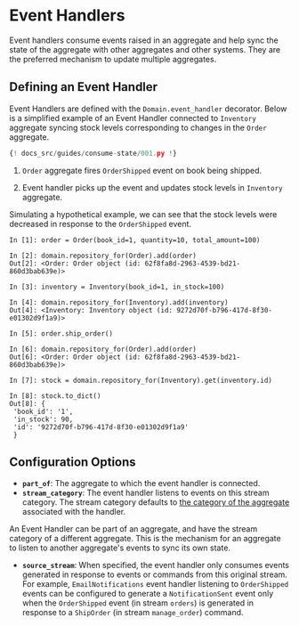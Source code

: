 # Event Handlers

Event handlers consume events raised in an aggregate and help sync the state of
the aggregate with other aggregates and other systems. They are the preferred
mechanism to update multiple aggregates.

## Defining an Event Handler

Event Handlers are defined with the `Domain.event_handler` decorator. Below is
a simplified example of an Event Handler connected to `Inventory` aggregate
syncing stock levels corresponding to changes in the `Order` aggregate.

```python hl_lines="26-27 44"
{! docs_src/guides/consume-state/001.py !}
```

1. `Order` aggregate fires `OrderShipped` event on book being shipped.

2. Event handler picks up the event and updates stock levels in `Inventory`
aggregate.

Simulating a hypothetical example, we can see that the stock levels were
decreased in response to the `OrderShipped` event.

```shell hl_lines="21"
In [1]: order = Order(book_id=1, quantity=10, total_amount=100)

In [2]: domain.repository_for(Order).add(order)
Out[2]: <Order: Order object (id: 62f8fa8d-2963-4539-bd21-860d3bab639e)>

In [3]: inventory = Inventory(book_id=1, in_stock=100)

In [4]: domain.repository_for(Inventory).add(inventory)
Out[4]: <Inventory: Inventory object (id: 9272d70f-b796-417d-8f30-e01302d9f1a9)>

In [5]: order.ship_order()

In [6]: domain.repository_for(Order).add(order)
Out[6]: <Order: Order object (id: 62f8fa8d-2963-4539-bd21-860d3bab639e)>

In [7]: stock = domain.repository_for(Inventory).get(inventory.id)

In [8]: stock.to_dict()
Out[8]: {
 'book_id': '1',
 'in_stock': 90,
 'id': '9272d70f-b796-417d-8f30-e01302d9f1a9'
 }
```

## Configuration Options

- **`part_of`**: The aggregate to which the event handler is connected.
- **`stream_category`**: The event handler listens to events on this stream
category. The stream category defaults to
[the category of the aggregate](../domain-definition/aggregates.md#stream_category)
associated with the handler.

An Event Handler can be part of an aggregate, and have the stream category of
a different aggregate. This is the mechanism for an aggregate to listen to
another aggregate's events to sync its own state.
- **`source_stream`**: When specified, the event handler only consumes events
generated in response to events or commands from this original stream.
For example, `EmailNotifications` event handler listening to `OrderShipped`
events can be configured to generate a `NotificationSent` event only when the
`OrderShipped` event (in stream `orders`) is generated in response to a
`ShipOrder` (in stream `manage_order`) command.
